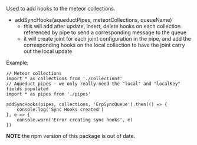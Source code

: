 Used to add hooks to the meteor collections.

 * addSyncHooks(aqueductPipes, meteorCollections, queueName)
    - this will add after update, insert, delete hooks on each collection referenced by pipe to send a corresponding message to the queue
    - it will create joint for each joint configuration in the pipe, and add the corresponding hooks on the local collection to have the joint carry out the local update
    
Example:

```
// Meteor collections
import * as collections from './collections'
// Aqueduct pipes - we only really need the "local" and "localKey" fields populated
import * as pipes from './pipes'

addSyncHooks(pipes, collections, 'ErpSyncQueue').then(() => {
    console.log('Sync Hooks created')
}, e => {
    console.warn('Error creating sync hooks', e)
})
```

**NOTE** the npm version of this package is out of date.
